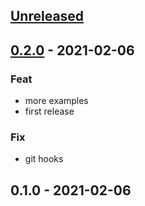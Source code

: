 
<a name="unreleased"></a>
## [Unreleased]


<a name="0.2.0"></a>
## [0.2.0] - 2021-02-06
### Feat
- more examples
- first release

### Fix
- git hooks


<a name="0.1.0"></a>
## 0.1.0 - 2021-02-06

[Unreleased]: https://github.com/bcochofel/terraform-azurerm-subnet/compare/0.2.0...HEAD
[0.2.0]: https://github.com/bcochofel/terraform-azurerm-subnet/compare/0.1.0...0.2.0
